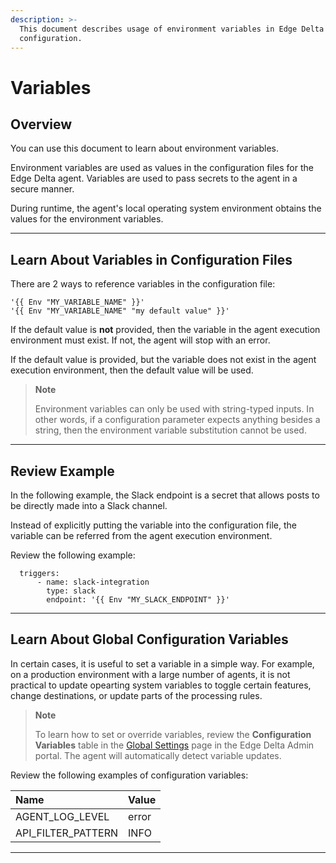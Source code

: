 ```yaml
---
description: >-
  This document describes usage of environment variables in Edge Delta
  configuration.
---
```


# Variables

## Overview

You can use this document to learn about environment variables.

Environment variables are used as values in the configuration files for the Edge Delta agent. Variables are used to pass secrets to the agent in a secure manner.

During runtime, the agent's local operating system environment obtains the values for the environment variables.

***

## Learn About Variables in Configuration Files

There are 2 ways to reference variables in the configuration file:

```
'{{ Env "MY_VARIABLE_NAME" }}'
'{{ Env "MY_VARIABLE_NAME" "my default value" }}'
```

If the default value is **not** provided, then the variable in the agent execution environment must exist. If not, the agent will stop with an error.  

If the default value is provided, but the variable does not exist in the agent execution environment, then the default value will be used.

> **Note**
> 
> Environment variables can only be used with string-typed inputs. In other words, if a configuration parameter expects anything besides a string, then the environment variable substitution cannot be used.

***

## Review Example

In the following example, the Slack endpoint is a secret that allows posts to be directly made into a Slack channel.

Instead of explicitly putting the variable into the configuration file, the variable can be referred from the agent execution environment. 

Review the following example: 

```text
  triggers:
      - name: slack-integration
        type: slack
        endpoint: '{{ Env "MY_SLACK_ENDPOINT" }}'
```

***

## Learn About Global Configuration Variables

In certain cases, it is useful to set a variable in a simple way. For example, on a production environment with a large number of agents, it is not practical to update opearting system variables to toggle certain features, change destinations, or update parts of the processing rules.

> **Note**
> 
> To learn how to set or override variables, review the **Configuration Variables** table in the [Global Settings](https://admin.edgedelta.com/global-settings) page in the Edge Delta Admin portal. The agent will automatically detect variable updates.

Review the following examples of configuration variables:

| Name | Value |
| :--- | :--- |
| AGENT\_LOG\_LEVEL | error |
| API\_FILTER\_PATTERN | INFO |

***

